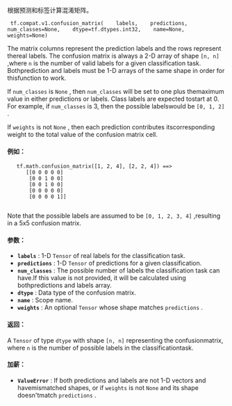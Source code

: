 根据预测和标签计算混淆矩阵。

```
 tf.compat.v1.confusion_matrix(    labels,    predictions,    num_classes=None,    dtype=tf.dtypes.int32,    name=None,    weights=None) 
```

The matrix columns represent the prediction labels and the rows represent thereal labels. The confusion matrix is always a 2-D array of shape  `[n, n]` ,where  `n`  is the number of valid labels for a given classification task. Bothprediction and labels must be 1-D arrays of the same shape in order for thisfunction to work.

If  `num_classes`  is  `None` , then  `num_classes`  will be set to one plus themaximum value in either predictions or labels. Class labels are expected tostart at 0. For example, if  `num_classes`  is 3, then the possible labelswould be  `[0, 1, 2]` .

If  `weights`  is not  `None` , then each prediction contributes itscorresponding weight to the total value of the confusion matrix cell.

#### 例如：


```
   tf.math.confusion_matrix([1, 2, 4], [2, 2, 4]) ==>
      [[0 0 0 0 0]
       [0 0 1 0 0]
       [0 0 1 0 0]
       [0 0 0 0 0]
       [0 0 0 0 1]]
 
```

Note that the possible labels are assumed to be  `[0, 1, 2, 3, 4]` ,resulting in a 5x5 confusion matrix.

#### 参数：
- **`labels`** : 1-D  `Tensor`  of real labels for the classification task.
- **`predictions`** : 1-D  `Tensor`  of predictions for a given classification.
- **`num_classes`** : The possible number of labels the classification task can have.If this value is not provided, it will be calculated using bothpredictions and labels array.
- **`dtype`** : Data type of the confusion matrix.
- **`name`** : Scope name.
- **`weights`** : An optional  `Tensor`  whose shape matches  `predictions` .


#### 返回：
A  `Tensor`  of type  `dtype`  with shape  `[n, n]`  representing the confusionmatrix, where  `n`  is the number of possible labels in the classificationtask.

#### 加薪：
- **`ValueError`** : If both predictions and labels are not 1-D vectors and havemismatched shapes, or if  `weights`  is not  `None`  and its shape doesn'tmatch  `predictions` .
